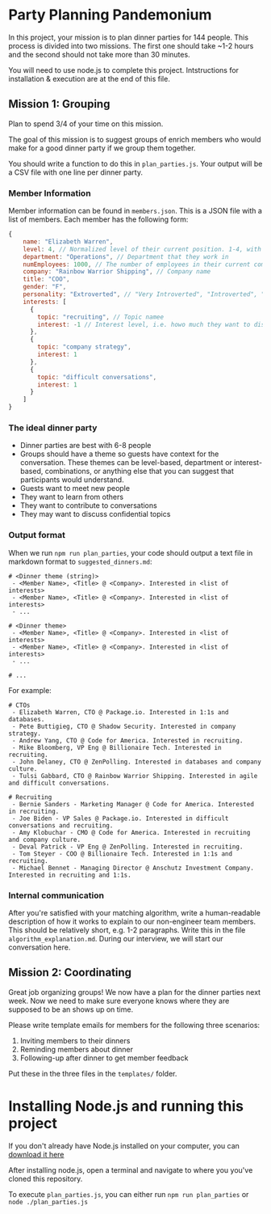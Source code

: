 # Party Planning Pandemonium
In this project, your mission is to plan dinner parties for 144 people. This process is divided into two missions. The first one should take ~1-2 hours and the second should not take more than 30 minutes.

You will need to use node.js to complete this project. Intstructions for installation & execution are at the end of this file.

## Mission 1: Grouping

Plan to spend 3/4 of your time on this mission.

The goal of this mission is to suggest groups of enrich members who would make for a good dinner party if we group them together.

You should write a function to do this in `plan_parties.js`. Your output will be a CSV file with one line per dinner party.

### Member Information

Member information can be found in `members.json`. This is a JSON file with a list of members. Each member has the following form:

```javascript
{
    name: "Elizabeth Warren",
    level: 4, // Normalized level of their current position. 1-4, with 4 being the highest.
    department: "Operations", // Department that they work in
    numEmployees: 1000, // The number of employees in their current company
    company: "Rainbow Warrior Shipping", // Company name
    title: "COO",
    gender: "F",
    personality: "Extroverted", // "Very Introverted", "Introverted", "Average", "Extroverted", "Very Extroverted"
    interests: [
      {
        topic: "recruiting", // Topic namee
        interest: -1 // Interest level, i.e. howo much they want to discuss this topic. -2 to 2.
      },
      {
        topic: "company strategy",
        interest: 1
      },
      {
        topic: "difficult conversations",
        interest: 1
      }
    ]
}
```


### The ideal dinner party

 - Dinner parties are best with 6-8 people
 - Groups should have a theme so guests have context for the conversation. These themes can be level-based, department or interest-based, combinations, or anything else that you can suggest that participants would understand.
 - Guests want to meet new people
 - They want to learn from others
 - They want to contribute to conversations
 - They may want to discuss confidential topics

### Output format

When we run `npm run plan_parties`, your code should output a text file in markdown format to `suggested_dinners.md`:

```
# <Dinner theme (string)>
 - <Member Name>, <Title> @ <Company>. Interested in <list of interests>
 - <Member Name>, <Title> @ <Company>. Interested in <list of interests>
 - ...

# <Dinner theme>
 - <Member Name>, <Title> @ <Company>. Interested in <list of interests>
 - <Member Name>, <Title> @ <Company>. Interested in <list of interests>
 - ...

# ...
```

For example:

```
# CTOs
 - Elizabeth Warren, CTO @ Package.io. Interested in 1:1s and databases.
 - Pete Buttigieg, CTO @ Shadow Security. Interested in company strategy.
 - Andrew Yang, CTO @ Code for America. Interested in recruiting.
 - Mike Bloomberg, VP Eng @ Billionaire Tech. Interested in recruiting.
 - John Delaney, CTO @ ZenPolling. Interested in databases and company culture.
 - Tulsi Gabbard, CTO @ Rainbow Warrior Shipping. Interested in agile and difficult conversations.

# Recruiting
 - Bernie Sanders - Marketing Manager @ Code for America. Interested in recruiting.
 - Joe Biden - VP Sales @ Package.io. Interested in difficult conversations and recruiting.
 - Amy Klobuchar - CMO @ Code for America. Interested in recruiting and company culture.
 - Deval Patrick - VP Eng @ ZenPolling. Interested in recruiting.
 - Tom Steyer - COO @ Billionaire Tech. Interested in 1:1s and recruiting.
 - Michael Bennet - Managing Director @ Anschutz Investment Company. Interested in recruiting and 1:1s.
```

### Internal communication

After you're satisfied with your matching algorithm, write a human-readable description of how it works to explain to our non-engineer team members. This should be relatively short, e.g. 1-2 paragraphs. Write this in the file `algorithm_explanation.md`. During our interview, we will start our conversation here.

## Mission 2: Coordinating

Great job organizing groups! We now have a plan for the dinner parties next week. Now we need to make sure everyone knows where they are supposed to be an shows up on time.

Please write template emails for members for the following three scenarios:

 1. Inviting members to their dinners
 2. Reminding members about dinner
 3. Following-up after dinner to get member feedback

Put these in the three files in the `templates/` folder.

# Installing Node.js and running this project

If you don't already have Node.js installed on your computer, you can [download it here](https://nodejs.org/)

After installing node.js, open a terminal and navigate to where you you've cloned this repository.

To execute `plan_parties.js`, you can either run `npm run plan_parties` or `node ./plan_parties.js`

